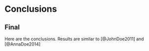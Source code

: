 # Conclusions

## Final

Here are the conclusions. Results are similar to [@JohnDoe2011] and [@AnnaDoe2014]
